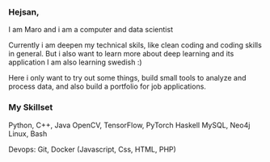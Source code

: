 ### Hejsan,
I am Maro and i am a computer and data scientist 

Currently i am deepen my technical skils, like clean coding and coding skills in general. But i also want to learn more about deep learning and its application
I am also learning swedish :) 

Here i only want to try out some things, build small tools to analyze and process data, and also build a portfolio for job applications.


### My Skillset

Python, C++, Java
OpenCV, TensorFlow, PyTorch
Haskell
MySQL, Neo4j
Linux, Bash

Devops: Git, Docker
(Javascript, Css, HTML, PHP)

